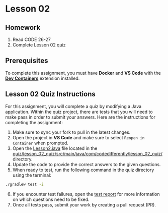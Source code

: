# Lesson 02

## Homework

1. Read CODE 26-27
1. Complete Lesson 02 quiz

## Prerequisites

To complete this assignment, you must have **Docker** and **VS Code** with the [**Dev Containers**][dev-containers-link] extension installed.

## Lesson 02 Quiz Instructions

For this assignment, you will complete a quiz by modifying a Java application. Within the quiz project, there are tests that you will need to make pass in order to submit your answers. Here are the instructions for completing the assignment:

1. Make sure to sync your fork to pull in the latest changes.
1. Open the project in **VS Code** and make sure to select `Reopen in Container` when prompted.
1. Open the [Lesson2.java][lesson-2-quiz] file located in the [quiz/lesson_02_quiz/src/main/java/com/codedifferently/lesson_02_quiz/][lesson-2-dir] directory.
1. Update the code to provide the correct answers to the given questions.
1. When ready to test, run the following command in the quiz directory using the terminal:

```bash
./gradlew test -i
```

6. If you encounter test failures, open the [test report][test-report] for more information on which questions need to be fixed.
7. Once all tests pass, submit your work by creating a pull request (PR).


[dev-containers-link]: https://marketplace.visualstudio.com/items?itemName=ms-vscode-remote.remote-containers
[lesson-2-quiz]: quiz/lesson_02_quiz/src/main/java/com/codedifferently/lesson2/Lesson2.java
[lesson-2-dir]: quiz/lesson_02_quiz/src/main/java/com/codedifferently/lesson2/
[test-report]: quiz/lesson_02_quiz/build/reports/tests/test/index.html

